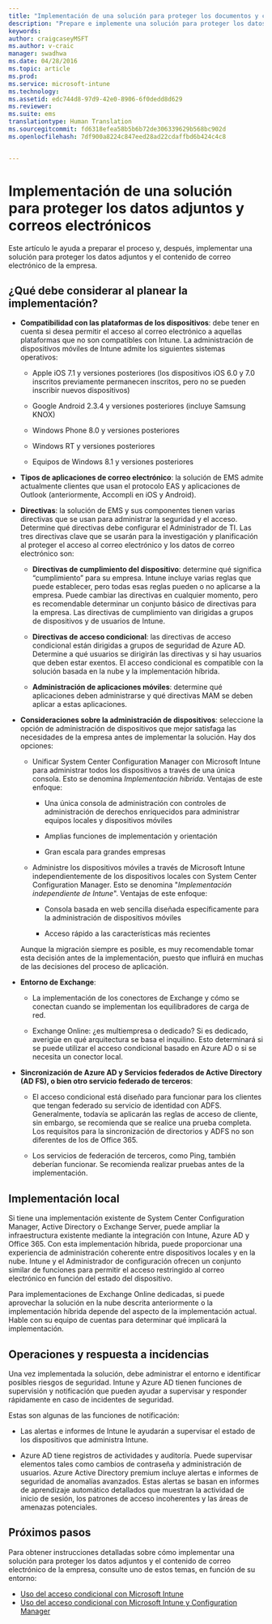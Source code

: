 ```yaml
---
title: "Implementación de una solución para proteger los documentos y correos electrónicos de su empresa"
description: "Prepare e implemente una solución para proteger los datos adjuntos y el contenido de correo electrónico de la empresa."
keywords: 
author: craigcaseyMSFT
ms.author: v-craic
manager: swadhwa
ms.date: 04/28/2016
ms.topic: article
ms.prod: 
ms.service: microsoft-intune
ms.technology: 
ms.assetid: edc744d8-97d9-42e0-8906-6f0dedd8d629
ms.reviewer: 
ms.suite: ems
translationtype: Human Translation
ms.sourcegitcommit: fd6318efea58b5b6b72de306339629b568bc902d
ms.openlocfilehash: 7df900a8224c847eed28ad22cdaffbd6b424c4c8


---
```


# Implementación de una solución para proteger los datos adjuntos y correos electrónicos
Este artículo le ayuda a preparar el proceso y, después, implementar una solución para proteger los datos adjuntos y el contenido de correo electrónico de la empresa.

## ¿Qué debe considerar al planear la implementación?

-   **Compatibilidad con las plataformas de los dispositivos**: debe tener en cuenta si desea permitir el acceso al correo electrónico a aquellas plataformas que no son compatibles con Intune. La administración de dispositivos móviles de Intune admite los siguientes sistemas operativos:

    -   Apple iOS 7.1 y versiones posteriores (los dispositivos iOS 6.0 y 7.0 inscritos previamente permanecen inscritos, pero no se pueden inscribir nuevos dispositivos)

    -   Google Android 2.3.4 y versiones posteriores (incluye Samsung KNOX)

    -   Windows Phone 8.0 y versiones posteriores

    -   Windows RT y versiones posteriores

    -   Equipos de Windows 8.1 y versiones posteriores

-   **Tipos de aplicaciones de correo electrónico**: la solución de EMS admite actualmente clientes que usan el protocolo EAS y aplicaciones de Outlook (anteriormente, Accompli en iOS y Android).

-   **Directivas**: la solución de EMS y sus componentes tienen varias directivas que se usan para administrar la seguridad y el acceso. Determine qué directivas debe configurar el Administrador de TI. Las tres directivas clave que se usarán para la investigación y planificación al proteger el acceso al correo electrónico y los datos de correo electrónico son:

    -   **Directivas de cumplimiento del dispositivo**: determine qué significa “cumplimiento” para su empresa. Intune incluye varias reglas que puede establecer, pero todas esas reglas pueden o no aplicarse a la empresa. Puede cambiar las directivas en cualquier momento, pero es recomendable determinar un conjunto básico de directivas para la empresa. Las directivas de cumplimiento van dirigidas a grupos de dispositivos y de usuarios de Intune.

    -   **Directivas de acceso condicional**: las directivas de acceso condicional están dirigidas a grupos de seguridad de Azure AD. Determine a qué usuarios se dirigirán las directivas y si hay usuarios que deben estar exentos. El acceso condicional es compatible con la solución basada en la nube y la implementación híbrida.

    -   **Administración de aplicaciones móviles**: determine qué aplicaciones deben administrarse y qué directivas MAM se deben aplicar a estas aplicaciones.

-   **Consideraciones sobre la administración de dispositivos**: seleccione la opción de administración de dispositivos que mejor satisfaga las necesidades de la empresa antes de implementar la solución. Hay dos opciones:

    -   Unificar System Center Configuration Manager con Microsoft Intune para administrar todos los dispositivos a través de una única consola. Esto se denomina *Implementación híbrida*. Ventajas de este enfoque:

        -   Una única consola de administración con controles de administración de derechos enriquecidos para administrar equipos locales y dispositivos móviles

        -   Amplias funciones de implementación y orientación

        -   Gran escala para grandes empresas

    -   Administre los dispositivos móviles a través de Microsoft Intune independientemente de los dispositivos locales con System Center Configuration Manager. Esto se denomina "*Implementación independiente de Intune*". Ventajas de este enfoque:

        -   Consola basada en web sencilla diseñada específicamente para la administración de dispositivos móviles

        -   Acceso rápido a las características más recientes

    Aunque la migración siempre es posible, es muy recomendable tomar esta decisión antes de la implementación, puesto que influirá en muchas de las decisiones del proceso de aplicación.

-   **Entorno de Exchange**:

    -   La implementación de los conectores de Exchange y cómo se conectan cuando se implementan los equilibradores de carga de red.

    -   Exchange Online: ¿es multiempresa o dedicado? Si es dedicado, averigüe en qué arquitectura se basa el inquilino. Esto determinará si se puede utilizar el acceso condicional basado en Azure AD o si se necesita un conector local.

-   **Sincronización de Azure AD y Servicios federados de Active Directory (AD FS), o bien otro servicio federado de terceros**:

    -   El acceso condicional está diseñado para funcionar para los clientes que tengan federado su servicio de identidad con ADFS. Generalmente, todavía se aplicarán las reglas de acceso de cliente, sin embargo, se recomienda que se realice una prueba completa. Los requisitos para la sincronización de directorios y ADFS no son diferentes de los de Office 365.

    -   Los servicios de federación de terceros, como Ping, también deberían funcionar. Se recomienda realizar pruebas antes de la implementación.

## Implementación local
Si tiene una implementación existente de System Center Configuration Manager, Active Directory o Exchange Server, puede ampliar la infraestructura existente mediante la integración con Intune, Azure AD y Office 365. Con esta implementación híbrida, puede proporcionar una experiencia de administración coherente entre dispositivos locales y en la nube. Intune y el Administrador de configuración ofrecen un conjunto similar de funciones para permitir el acceso restringido al correo electrónico en función del estado del dispositivo.

Para implementaciones de Exchange Online dedicadas, si puede aprovechar la solución en la nube descrita anteriormente o la implementación híbrida depende del aspecto de la implementación actual. Hable con su equipo de cuentas para determinar qué implicará la implementación.

## Operaciones y respuesta a incidencias
Una vez implementada la solución, debe administrar el entorno e identificar posibles riesgos de seguridad. Intune y Azure AD tienen funciones de supervisión y notificación que pueden ayudar a supervisar y responder rápidamente en caso de incidentes de seguridad.

Estas son algunas de las funciones de notificación:

-   Las alertas e informes de Intune le ayudarán a supervisar el estado de los dispositivos que administra Intune.

-   Azure AD tiene registros de actividades y auditoría. Puede supervisar elementos tales como cambios de contraseña y administración de usuarios. Azure Active Directory premium incluye alertas e informes de seguridad de anomalías avanzados. Estas alertas se basan en informes de aprendizaje automático detallados que muestran la actividad de inicio de sesión, los patrones de acceso incoherentes y las áreas de amenazas potenciales.

## Próximos pasos
Para obtener instrucciones detalladas sobre cómo implementar una solución para proteger los datos adjuntos y el contenido de correo electrónico de la empresa, consulte uno de estos temas, en función de su entorno:

- [Uso del acceso condicional con Microsoft Intune](conditional-access-intune.md)
- [Uso del acceso condicional con Microsoft Intune y Configuration Manager](conditional-access-intune-configmgr.md)



<!--HONumber=Nov16_HO2-->


